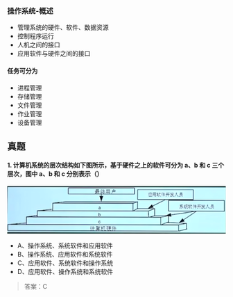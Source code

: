 ### 操作系统-概述

- 管理系统的硬件、软件、数据资源
- 控制程序运行
- 人机之间的接口
- 应用软件与硬件之间的接口

#### 任务可分为

- 进程管理
- 存储管理
- 文件管理
- 作业管理
- 设备管理

## 真题

#### 1. 计算机系统的层次结构如下图所示，基于硬件之上的软件可分为 a、b 和 c 三个层次，图中 a、b 和 c 分别表示（）

![alt text](image.png)

- A、操作系统、系统软件和应用软件
- B、操作系统、应用软件和系统软件
- C、应用软件、系统软件和操作系统
- D、应用软件、操作系统和系统软件

> 答案：C
